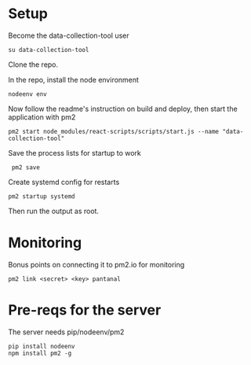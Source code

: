 # Setup
Become the data-collection-tool user

    su data-collection-tool

Clone the repo. 

In the repo, install the node environment

    nodeenv env
    
Now follow the readme's instruction on build and deploy, then start the application with pm2

    pm2 start node_modules/react-scripts/scripts/start.js --name "data-collection-tool"
    
Save the process lists for startup to work

     pm2 save

Create systemd config for restarts

    pm2 startup systemd
    
Then run the output as root.
  
# Monitoring
Bonus points on connecting it to pm2.io for monitoring

    pm2 link <secret> <key> pantanal
  
# Pre-reqs for the server

The server needs pip/nodeenv/pm2

    pip install nodeenv
    npm install pm2 -g
    
    
